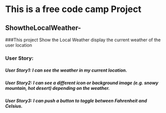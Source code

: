 # This is a free code camp Project

## ShowtheLocalWeather-
###This project Show the Local Weather display the current weather of the user location

### User Story:

##### User Story1: I can see the weather in my current location.
##### User Story2: I can see a different icon or background image (e.g. snowy mountain, hot desert) depending on the weather.
##### User Story3: I can push a button to toggle between Fahrenheit and Celsius.

